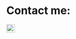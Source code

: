 # Contact me:

<a href="https://self-harm.github.io/self-harm/">
  <img align="left" alt="self-harm's website" width="22px" src="https://raw.githubusercontent.com/peterthehan/peterthehan/master/assets/discord.svg" />
</a>
